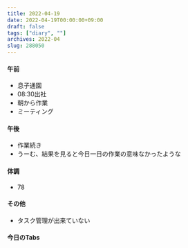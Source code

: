 ```yaml
---
title: 2022-04-19
date: 2022-04-19T00:00:00+09:00
draft: false
tags: ["diary", ""]
archives: 2022-04
slug: 288050
---
```

#### 午前
- 息子通園
- 08:30出社
- 朝から作業
- ミーティング
#### 午後
- 作業続き
- うーむ、結果を見ると今日一日の作業の意味なかったような
#### 体調
- 78
#### その他
- タスク管理が出来ていない
#### 今日のTabs